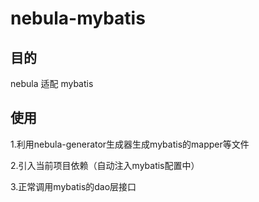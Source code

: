 # nebula-mybatis



## 目的
nebula 适配 mybatis

## 使用
1.利用nebula-generator生成器生成mybatis的mapper等文件

2.引入当前项目依赖（自动注入mybatis配置中）

3.正常调用mybatis的dao层接口
